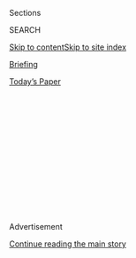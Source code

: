 <div id="app">

<div>

<div>

<div>

<div class="NYTAppHideMasthead css-1q2w90k e1suatyy0">

<div class="section css-ui9rw0 e1suatyy2">

<div class="css-eph4ug er09x8g0">

<div class="css-6n7j50">

</div>

<span class="css-1dv1kvn">Sections</span>

<div class="css-10488qs">

<span class="css-1dv1kvn">SEARCH</span>

</div>

[Skip to content](#site-content)[Skip to site
index](#site-index)

</div>

<div id="masthead-section-label" class="css-1wr3we4 eaxe0e00">

[Briefing](https://www.nytimes.com/interactive/2018/briefing/global-morning-briefing-newsletter-signup.html)

</div>

<div class="css-10698na e1huz5gh0">

</div>

</div>

<div id="masthead-bar-one" class="section hasLinks css-15hmgas e1csuq9d3">

<div class="css-uqyvli e1csuq9d0">

</div>

<div class="css-1uqjmks e1csuq9d1">

</div>

<div class="css-9e9ivx">

[](https://myaccount.nytimes.com/auth/login?response_type=cookie&client_id=vi)

</div>

<div class="css-1bvtpon e1csuq9d2">

[Today’s
Paper](https://www.nytimes.com/section/todayspaper)

</div>

</div>

</div>

</div>

<div data-aria-hidden="false">

<div id="site-content" data-role="main">

<div>

<div class="css-1aor85t" style="opacity:0.000000001;z-index:-1;visibility:hidden">

<div class="css-1hqnpie">

<div class="css-epjblv">

<span class="css-17xtcya">[Briefing](/interactive/2018/briefing/global-morning-briefing-newsletter-signup.html)</span><span class="css-x15j1o">|</span><span class="css-fwqvlz">What
Has Changed Since George
Floyd</span>

</div>

<div class="css-k008qs">

<div class="css-1iwv8en">

<span class="css-18z7m18"></span>

<div>

</div>

</div>

<span class="css-1n6z4y">https://nyti.ms/3k894kP</span>

<div class="css-1705lsu">

<div class="css-4xjgmj">

<div class="css-4skfbu" data-role="toolbar" data-aria-label="Social Media Share buttons, Save button, and Comments Panel with current comment count" data-testid="share-tools">

  - 
  - 
  - 
  - 
    
    <div class="css-6n7j50">
    
    </div>

  - 

</div>

</div>

</div>

</div>

</div>

</div>

<div id="NYT_TOP_BANNER_REGION" class="css-13pd83m">

</div>

<div id="top-wrapper" class="css-1sy8kpn">

<div id="top-slug" class="css-l9onyx">

Advertisement

</div>

[Continue reading the main
story](#after-top)

<div class="ad top-wrapper" style="text-align:center;height:100%;display:block;min-height:250px">

<div id="top" class="place-ad" data-position="top" data-size-key="top">

</div>

</div>

<div id="after-top">

</div>

</div>

<div>

<div id="sponsor-wrapper" class="css-1hyfx7x">

<div id="sponsor-slug" class="css-19vbshk">

Supported by

</div>

[Continue reading the main
story](#after-sponsor)

<div id="sponsor" class="ad sponsor-wrapper" style="text-align:center;height:100%;display:block">

</div>

<div id="after-sponsor">

</div>

</div>

<div class="css-186x18t">

</div>

<div class="css-1vkm6nb ehdk2mb0">

# What Has Changed Since George Floyd

</div>

And what else you need to know today.

<div class="css-18e8msd">

<div class="css-vp77d3 epjyd6m0">

<div class="css-1baulvz">

By [<span class="css-1baulvz" itemprop="name">Ian Prasad
Philbrick</span>](https://www.nytimes.com/by/ian-prasad-philbrick) and
[<span class="css-1baulvz last-byline" itemprop="name">Sanam
Yar</span>](https://www.nytimes.com/by/sanam-yar)

</div>

</div>

  - Aug. 3,
    2020

  - 
    
    <div class="css-4xjgmj">
    
    <div class="css-d8bdto" data-role="toolbar" data-aria-label="Social Media Share buttons, Save button, and Comments Panel with current comment count" data-testid="share-tools">
    
      - 
      - 
      - 
      - 
        
        <div class="css-6n7j50">
        
        </div>
    
      - 
    
    </div>
    
    </div>

</div>

</div>

<div class="section meteredContent css-1r7ky0e" name="articleBody" itemprop="articleBody">

<div class="css-1fanzo5 StoryBodyCompanionColumn">

<div class="css-53u6y8">

Want to get The Morning by email? [Here’s the
sign-up](https://www.nytimes.com/newsletters/morning-briefing).

## Good morning. Microsoft talked to President Trump about buying TikTok. Several countries are rushing their coronavirus vaccine efforts. Let’s start with a look at the growing adoption of police reforms.

In Washington, the efforts to reform policing have stalled. Congress
can’t agree on a bill and has largely stopped debating the issue.

But changes are happening in cities across the country.

In the more than two months since the killing of George Floyd, 31 of
America’s 100 largest cities have enacted policies restricting officers’
use of chokeholds, according to an analysis by Campaign Zero, a group
that advocates against police violence. In all, 62 of the 100 largest
cities now have such policies in place, including New York and
Minneapolis, where Floyd died after an officer knelt on his neck for
nearly nine minutes.

Atlanta, San Diego and 67 other cities now require officers to intervene
when a fellow officer uses excessive force, up from 51 before Floyd’s
death. And five cities — including Denver and St. Louis — have adopted
[the suite of eight reforms that Campaign Zero
advocates](https://8cantwait.org/), up from two cities earlier this
year.

</div>

</div>

<div class="css-79elbk" data-testid="photoviewer-wrapper">

<div class="css-z3e15g" data-testid="photoviewer-wrapper-hidden">

</div>

<div class="css-1a48zt4 ehw59r15" data-testid="photoviewer-children">

![<span class="css-cnj6d5 e1z0qqy90" itemprop="copyrightHolder"><span class="css-1ly73wi e1tej78p0">Credit...</span><span>By
The New York Times | Source: Campaign
Zero</span></span>](https://static01.nyt.com/images/2020/08/03/multimedia/03-MORNING-POLICING/03-MORNING-POLICING-articleLarge.png?quality=75&auto=webp&disable=upscale)

</div>

</div>

<div class="css-1fanzo5 StoryBodyCompanionColumn">

<div class="css-53u6y8">

Several [outside](https://www.ncjrs.gov/pdffiles1/nij/grants/218583.pdf)
[studies](https://static1.squarespace.com/static/5425b9f0e4b0d66352331e0e/t/58e6a753ff7c50ebbad126f8/1491511130661/Ninth+Systemic+Assessment--Use+of+Force--FINAL.pdf)
have suggested that those eight policies are likely to be effective in
reducing police violence — without increasing crime.

</div>

</div>

<div class="css-1fanzo5 StoryBodyCompanionColumn">

<div class="css-53u6y8">

But police unions have generally opposed limiting the use of force,
saying it inhibits officers’ ability to fight crime. And some
progressive critics of Campaign Zero argue that these reforms have been
tried before and put too much faith in officers to abide by new rules. A
better approach, they say, is [shrinking police
budgets](https://www.vice.com/en_us/article/ep4xy7/what-does-defund-and-abolish-the-police-mean).

“If you don’t have the standards, you can’t enforce them,” said Samuel
Sinyangwe, a data scientist and co-founder of Campaign Zero. “One of the
key challenges moving forward will be, now that these standards have
been raised, how are we making sure officers who violate them are held
accountable?”

President Trump has also opposed most restrictions on policing. [Joe
Biden](https://www.usatoday.com/story/opinion/2020/06/10/biden-root-out-systemic-racism-not-just-divisive-trump-talk-column/5327631002/)
and many congressional Democrats favor a bill that would condition
federal funding on localities’ banning chokeholds and strangleholds.

**In other policing developments:**

  - Dermot Shea, New York City’s police commissioner, has criticized
    reform proposals, [prompting calls for his
    resignation](https://www.nytimes.com/2020/08/03/nyregion/police-shea-de-blasio-nyc.html).

  - As federal agents withdraw from Portland, Ore., the protesters there
    [have refocused on the original
    target](https://www.nytimes.com/2020/08/02/us/portland-protests-.html):
    local police.

### **THREE MORE BIG STORIES**

## 1\. Cutting corners in the vaccine race

The White House’s ambitious initiative to speed production of a
coronavirus vaccine, Operation Warp Speed, has provided billions of
dollars in funding and cut through red tape. But it’s also [endangering
the system set up to ensure safe
drugs](https://www.nytimes.com/2020/08/02/us/politics/coronavirus-vaccine.html),
experts say. Some worry that the administration will push regulators to
give emergency approval to a vaccine before the November election.

</div>

</div>

<div class="css-1fanzo5 StoryBodyCompanionColumn">

<div class="css-53u6y8">

The U.S. isn’t the only country trying to hurry the process.
[Russia](https://www.nytimes.com/2020/08/02/world/europe/russia-trials-vaccine-October.html)
plans to begin a nationwide vaccination campaign in October, despite not
yet completing clinical trials. And [in
India](https://www.nytimes.com/2020/08/01/world/asia/coronavirus-vaccine-india.html),
one drugmaker said it would begin producing hundreds of millions of
doses of a vaccine candidate that is still in clinical trials.

**In other virus developments:**

  - How do you contain the virus among an impulsive, young population
    that lives together? It’s a challenge that colleges are trying to
    figure out [before students arrive in the coming
    weeks](https://www.nytimes.com/2020/08/02/us/covid-college-reopening.html).

  - “It’s not safe. There’s no way it can be safe,” Jeff Gregorich, a
    superintendent in Arizona, [told The Washington
    Post](https://www.washingtonpost.com/nation/2020/08/01/schools-reopening-coronavirus-arizona-superintendent/?arc404=true)
    about reopening his schools in the fall. “If you think anything
    else, I’m sorry, but it’s a fantasy. Kids will get sick, or worse.
    Family members will die. Teachers will die.”

  - As the pandemic consumes global health resources, [tuberculosis,
    H.I.V. and malaria are making a
    comeback](https://www.nytimes.com/2020/08/03/health/coronavirus-tuberculosis-aids-malaria.html).
    “The public health officials and advocates I spoke to are distraught
    over this,” Apoorva Mandavilli, a reporter on The Times’s Science
    desk, told us. “They’re watching as years, even decades, of progress
    are being washed away by this
pandemic.”

-----

## 2\. Isaias moves toward Carolinas

</div>

</div>

<div class="css-79elbk" data-testid="photoviewer-wrapper">

<div class="css-z3e15g" data-testid="photoviewer-wrapper-hidden">

</div>

<div class="css-1a48zt4 ehw59r15" data-testid="photoviewer-children">

<div class="css-1xdhyk6 erfvjey0">

<span class="css-1ly73wi e1tej78p0">Image</span>

<div class="css-zjzyr8">

<div data-testid="lazyimage-container" style="height:257.77777777777777px">

</div>

</div>

</div>

<span class="css-16f3y1r e13ogyst0" data-aria-hidden="true">A closed
beach in Miami Beach on Saturday, before the storm
arrived.</span><span class="css-cnj6d5 e1z0qqy90" itemprop="copyrightHolder"><span class="css-1ly73wi e1tej78p0">Credit...</span><span>Cristobal
Herrera-Ulashkevich/EPA, via Shutterstock</span></span>

</div>

</div>

<div class="css-1fanzo5 StoryBodyCompanionColumn">

<div class="css-53u6y8">

[Tropical Storm
Isaias](https://www.nytimes.com/2020/08/02/us/tropical-storm-isaias-florida-carolina.html)
brushed Florida’s eastern edge yesterday, dousing the state with heavy
rainfall but failing to deliver the devastating punch that officials had
feared. It now appears to be headed toward the Carolinas, where it could
bring flash floods, storm surges along the coast and possible tornadoes
by tonight.

Much of the East Coast will get a soaking this week, forecasters say, as
the storm moves north. New York and New England are expected to be hit
Tuesday and Wednesday.

-----

## 3\. Microsoft confirms talks to buy TikTok

Microsoft is pressing forward on a possible deal to [purchase the social
media app
TikTok](https://www.nytimes.com/2020/08/02/business/economy/trump-tiktok-china-national-security.html),
the company said last night. The effort took on a new urgency over the
weekend after Trump threatened to ban the app, which is owned by a
Chinese company.

</div>

</div>

<div class="css-1fanzo5 StoryBodyCompanionColumn">

<div class="css-53u6y8">

The president’s plans appeared to change after he spoke with Satya
Nadella, the chief executive of Microsoft.

**On the app:** The threat of a ban unleashed chaos this weekend, as
influencers issued teary — and perhaps premature — goodbyes to their
fans, [The Times’s Taylor Lorenz
reports](https://www.nytimes.com/2020/08/02/style/tiktok-ban-threat-trump.html).

-----

## Here’s what else is happening

</div>

</div>

<div class="css-79elbk" data-testid="photoviewer-wrapper">

<div class="css-z3e15g" data-testid="photoviewer-wrapper-hidden">

</div>

<div class="css-1a48zt4 ehw59r15" data-testid="photoviewer-children">

<div class="css-1xdhyk6 erfvjey0">

<span class="css-1ly73wi e1tej78p0">Image</span>

<div class="css-zjzyr8">

<div data-testid="lazyimage-container" style="height:257.77777777777777px">

</div>

</div>

</div>

<span class="css-16f3y1r e13ogyst0" data-aria-hidden="true">The SpaceX
capsule was lifted from the water after splashing down near Pensacola,
Fla.</span><span class="css-cnj6d5 e1z0qqy90" itemprop="copyrightHolder"><span class="css-1ly73wi e1tej78p0">Credit...</span><span>NASA</span></span>

</div>

</div>

<div class="css-1fanzo5 StoryBodyCompanionColumn">

<div class="css-53u6y8">

  - Two astronauts aboard a SpaceX capsule [safely splashed
    down](https://www.nytimes.com/2020/08/02/science/spacex-astronauts-splashdown.html)
    in the Gulf of Mexico yesterday, NASA’s first water landing since
    1975.

  - Deutsche Bank [is investigating Rosemary
    Vrablic](https://www.nytimes.com/2020/08/02/business/kushner-deutsche-trump-rosemary-vrablic.html),
    the longtime personal banker of Trump and his son-in-law, Jared
    Kushner, over a 2013 real estate transaction between the banker and
    a company part-owned by Kushner.

  - Lord & Taylor [filed for bankruptcy protection
    yesterday](https://www.nytimes.com/2020/08/02/business/Lord-and-Taylor-Bankruptcy.html).
    The department store was already reeling, and the pandemic
    accelerated its demise. The owner of Men’s Wearhouse and JoS. A.
    Bank [also filed for bankruptcy
    protection](https://www.nytimes.com/2020/08/03/business/tailored-brands-mens-wearhouse-bankruptcy.html).

  - A teenager in Florida was charged with leading a scheme to take over
    the Twitter accounts of Barack Obama, Kanye West, Jeff Bezos and
    many others. [Here’s how he went from Minecraft scammer to
    “mastermind.”](https://www.nytimes.com/2020/08/02/technology/florida-teenager-twitter-hack.html)

  - **Lives Lived:** “Midnight Express” and “Mississippi Burning”
    brought him Oscar nominations. Music played an important role in
    many of his other films, notably “Fame” and “Pink Floyd: The Wall.”
    And he had a knack for generating controversy with movies like
    “Angel Heart,” an R-rated noir. [The director Alan Parker died
    at 76](https://www.nytimes.com/2020/07/31/movies/alan-parker-versatile-film-director-is-dead-at-76.html).

### **IDEA OF THE DAY: Make indoor spaces safer**

In Friday’s newsletter, we listed [innovative ways Times readers have
moved meetings, ceremonies and other gatherings
outdoors](https://www.nytimes.com/2020/07/30/briefing/move-everything-outdoors-our-readers-respond.html),
where it’s harder for the coronavirus to spread.

But what about activities that *can’t* be moved outside? [Mounting
evidence](https://www.nytimes.com/2020/07/09/health/virus-aerosols-who.html)
suggests that small airborne particles called aerosols can linger in
stagnant air for hours, helping transmit the virus indoors. Here are
ways to make inside spaces safer:

  - **Open windows and doors**, advises Linsey Marr, who studies how
    viruses spread through the air. “Ventilation counts,” [she wrote in
    a Times
    Op-Ed](https://www.nytimes.com/2020/07/30/opinion/coronavirus-aerosols.html).

<!-- end list -->

  - **Run portable HEPA filters** in restaurants, classrooms and indoor
    spaces where opening windows is impractical. These filters, which
    often retail for a few hundred dollars, can trap small virus
    particles, [Zeynep Tufekci explains in The
    Atlantic](https://www.theatlantic.com/health/archive/2020/07/why-arent-we-talking-more-about-airborne-transmission/614737/).

<!-- end list -->

  - **Remember the basics.** Even with other protective measures, the
    same general rules for staying safe apply indoors: practice social
    distancing, wear a mask, avoid crowds and face away from people when
    you talk, [NPR’s Pien Huang has
    written](https://www.npr.org/sections/goatsandsoda/2020/07/11/889716534/coronavirus-faq-how-do-i-protect-myself-if-the-coronavirus-can-linger-in-the-air).

### **PLAY, WATCH, EAT, READ**

## Make something fancy

</div>

</div>

<div class="css-79elbk" data-testid="photoviewer-wrapper">

<div class="css-z3e15g" data-testid="photoviewer-wrapper-hidden">

</div>

<div class="css-1a48zt4 ehw59r15" data-testid="photoviewer-children">

<div class="css-1xdhyk6 erfvjey0">

<span class="css-1ly73wi e1tej78p0">Image</span>

<div class="css-zjzyr8">

<div data-testid="lazyimage-container" style="height:290px">

</div>

</div>

</div>

<span class="css-cnj6d5 e1z0qqy90" itemprop="copyrightHolder"><span class="css-1ly73wi e1tej78p0">Credit...</span><span>Heami
Lee for The New York Times</span></span>

</div>

</div>

<div class="css-1fanzo5 StoryBodyCompanionColumn">

<div class="css-53u6y8">

Smoked eggplant has been [a staple of the chef Gabrielle Hamilton’s
cooking](https://www.nytimes.com/2020/07/29/magazine/bored-with-your-home-cooking-some-smoky-eggplant-will-fix-that.html)
for decades: spread on warm toast, spooned next to grilled meat, dipped
into with other veggies. But lately she’s been trying something new,
breading and freezing and frying the eggplant into golden croquettes.
It’s laborious work, but the results are silky and delicious. [Find
the recipe
here](https://cooking.nytimes.com/recipes/1021285-smoky-eggplant-croquettes?action=click&module=Global%20Search%20Recipe%20Card&pgType=search&rank=2).

-----

</div>

</div>

<div class="css-1fanzo5 StoryBodyCompanionColumn">

<div class="css-53u6y8">

## Read an ‘instant American classic’

In her latest book, “Caste: The Origins of Our Discontents,” the
journalist and author Isabel Wilkerson offers a searing study of how
race in America functions as an immutable caste system, a “ranking of
human value that sets the presumed supremacy of one group against the
presumed inferiority of other groups.”

The book is an instant classic, [the Times critic Dwight Garner writes
in his
review](https://www.nytimes.com/2020/07/31/books/review-caste-isabel-wilkerson-origins-of-our-discontents.html).
“I told more than one person, as I moved through my days this past week,
that I was reading one of the most powerful nonfiction books I’d ever
encountered.”

-----

## A special talent in the sea

</div>

</div>

<div class="css-79elbk" data-testid="photoviewer-wrapper">

<div class="css-z3e15g" data-testid="photoviewer-wrapper-hidden">

</div>

<div class="css-1a48zt4 ehw59r15" data-testid="photoviewer-children">

<div class="css-1xdhyk6 erfvjey0">

<span class="css-1ly73wi e1tej78p0">Image</span>

<div class="css-zjzyr8">

<div data-testid="lazyimage-container" style="height:257.77777777777777px">

</div>

</div>

</div>

<span class="css-16f3y1r e13ogyst0" data-aria-hidden="true">A female
humpback anglerfish with a parasitic male attached to her
belly.</span><span class="css-cnj6d5 e1z0qqy90" itemprop="copyrightHolder"><span class="css-1ly73wi e1tej78p0">Credit...</span><span>Edith
A. Widder</span></span>

</div>

</div>

<div class="css-1fanzo5 StoryBodyCompanionColumn">

<div class="css-53u6y8">

Some anglerfish are terribly clingy boyfriends, physically fusing onto
females up to 60 times their size. The mating ritual, called sexual
parasitism, has long mystified scientists. Two genetically distinct
animals sharing flesh would normally set off a major immune response,
for the same reason transplanted organs in humans are often rejected by
a recipient’s body.

But a new study says the fish have evolved to largely ditch a key part
of their immune systems, a change that hasn’t yet been documented in any
other species. [Read more about the freaky fish
here](https://www.nytimes.com/2020/07/30/science/anglerfish-immune-rejection.html).

-----

</div>

</div>

<div class="css-1fanzo5 StoryBodyCompanionColumn">

<div class="css-53u6y8">

## Diversions

  - Check out these [nine notable new
    songs](https://www.nytimes.com/2020/07/31/arts/music/playlist-billie-eilish-snakehips-a-boogie.html),
    handpicked by our music critics.

  - From our colleague [Shira
    Ovide](https://www.nytimes.com/newsletters/signup/OT): This
    20-year-old college student made a [stunning TikTok
    video](https://www.tiktok.com/@thejulianbass/video/6844906456471457030?lang=en)
    that shows him transforming into superheroes using special effects
    he created himself. [Hollywood is paying
    attention](https://www.kqed.org/arts/13882973/a-student-gets-supersized-attention-after-superhero-video-goes-viral).

-----

## Games

Here’s [today’s Mini
Crossword](https://www.nytimes.com/crosswords/game/mini), and a clue:
U.F.O. pilot (five letters).

[You can find all of our puzzles
here](https://www.nytimes.com/crosswords).

-----

Subscribers help make Times journalism possible. [To support our
efforts, please consider subscribing
today](https://www.nytimes.com/subscription?campaignId=98XRW).

-----

***Thanks for spending part of your morning with The Times. See you
tomorrow.***

P.S. David Leonhardt, this newsletter’s usual writer, is on break until
Monday, Aug. 24.

You can see [today’s print front page
here](https://static01.nyt.com/images/2020/08/03/nytfrontpage/scan.pdf).

Today’s episode of “[The Daily](https://www.nytimes.com/thedaily)” is
about inequalities in the use of facial-recognition technology as a
crime-solving tool. On [the latest Book Review
podcast](https://www.nytimes.com/2020/07/31/books/review/podcast-twilight-democracy-anne-applebaum-eat-buddha-barbara-demick.html),
Barbara Demick discusses her new book about life and death in a Tibetan
town.

*Lalena Fisher contributed to The Morning. You can reach the team at*
[*themorning@nytimes.com*](mailto:themorning@nytimes.com)*.*

</div>

</div>

</div>

<div>

</div>

<div>

</div>

<div>

</div>

<div>

<div id="bottom-wrapper" class="css-1ede5it">

<div id="bottom-slug" class="css-l9onyx">

Advertisement

</div>

[Continue reading the main
story](#after-bottom)

<div id="bottom" class="ad bottom-wrapper" style="text-align:center;height:100%;display:block;min-height:90px">

</div>

<div id="after-bottom">

</div>

</div>

</div>

</div>

</div>

## Site Index

<div>

</div>

## Site Information Navigation

  - [© <span>2020</span> <span>The New York Times
    Company</span>](https://help.nytimes.com/hc/en-us/articles/115014792127-Copyright-notice)

<!-- end list -->

  - [NYTCo](https://www.nytco.com/)
  - [Contact
    Us](https://help.nytimes.com/hc/en-us/articles/115015385887-Contact-Us)
  - [Work with us](https://www.nytco.com/careers/)
  - [Advertise](https://nytmediakit.com/)
  - [T Brand Studio](http://www.tbrandstudio.com/)
  - [Your Ad
    Choices](https://www.nytimes.com/privacy/cookie-policy#how-do-i-manage-trackers)
  - [Privacy](https://www.nytimes.com/privacy)
  - [Terms of
    Service](https://help.nytimes.com/hc/en-us/articles/115014893428-Terms-of-service)
  - [Terms of
    Sale](https://help.nytimes.com/hc/en-us/articles/115014893968-Terms-of-sale)
  - [Site
    Map](https://spiderbites.nytimes.com)
  - [Help](https://help.nytimes.com/hc/en-us)
  - [Subscriptions](https://www.nytimes.com/subscription?campaignId=37WXW)

</div>

</div>

</div>

</div>
